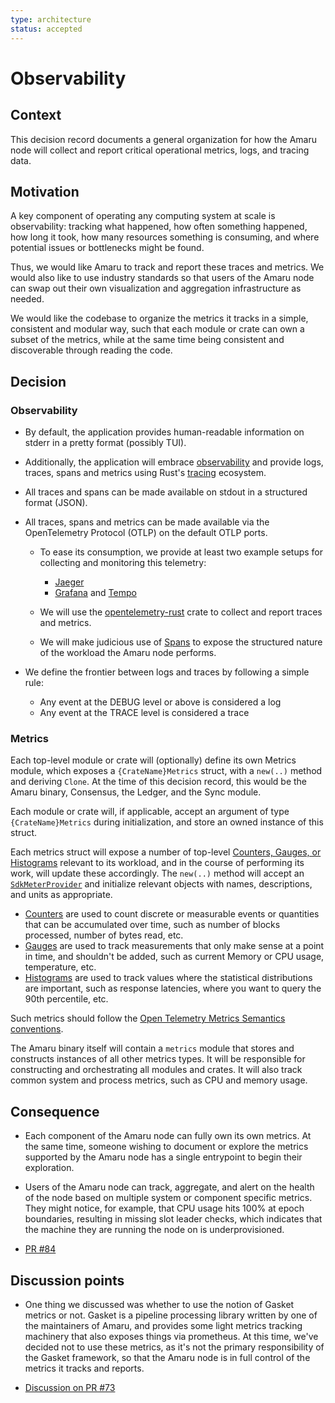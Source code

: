 ```yaml
---
type: architecture
status: accepted
---
```


# Observability

## Context

This decision record documents a general organization for how the Amaru node will collect and report critical operational metrics, logs, and tracing data.

## Motivation

A key component of operating any computing system at scale is observability: tracking what happened, how often something happened, how long it took, how many resources something is consuming, and where potential issues or bottlenecks might be found.

Thus, we would like Amaru to track and report these traces and metrics. We would also like to use industry standards so that users of the Amaru node can swap out their own visualization and aggregation infrastructure as needed.

We would like the codebase to organize the metrics it tracks in a simple, consistent and modular way, such that each module or crate can own a subset of the metrics, while at the same time being consistent and discoverable through reading the code.

## Decision

### Observability

- By default, the application provides human-readable information on stderr in a pretty format (possibly TUI).

- Additionally, the application will embrace [observability](https://peter.bourgon.org/blog/2017/02/21/metrics-tracing-and-logging.html) and provide logs, traces, spans and metrics using Rust's [tracing](https://docs.rs/tracing/latest/tracing/index.html) ecosystem.

- All traces and spans can be made available on stdout in a structured format (JSON).

- All traces, spans and metrics can be made available via the OpenTelemetry Protocol (OTLP) on the default OTLP ports.
  - To ease its consumption, we provide at least two example setups for collecting and monitoring this telemetry:
    - [Jaeger](https://www.jaegertracing.io/)
    - [Grafana](https://grafana.com/) and [Tempo](https://grafana.com/oss/tempo/)

  - We will use the [opentelemetry-rust](https://github.com/open-telemetry/opentelemetry-rust) crate to collect and report traces and metrics.

  - We will make judicious use of [Spans](https://opentelemetry.io/docs/concepts/observability-primer/#spans) to expose the structured nature of the workload the Amaru node performs.

- We define the frontier between logs and traces by following a simple rule:
  - Any event at the DEBUG level or above is considered a log
  - Any event at the TRACE level is considered a trace

### Metrics

Each top-level module or crate will (optionally) define its own Metrics module, which exposes a `{CrateName}Metrics` struct, with a `new(..)` method and deriving `Clone`. At the time of this decision record, this would be the Amaru binary, Consensus, the Ledger, and the Sync module.

Each module or crate will, if applicable, accept an argument of type `{CrateName}Metrics` during initialization, and store an owned instance of this struct.

Each metrics struct will expose a number of top-level [Counters, Gauges, or Histograms](https://docs.rs/opentelemetry/latest/opentelemetry/metrics/index.html) relevant to its workload, and in the course of performing its work, will update these accordingly. The `new(..)` method will accept an [`SdkMeterProvider`](https://docs.rs/opentelemetry_sdk/latest/opentelemetry_sdk/metrics/struct.SdkMeterProvider.html) and initialize relevant objects with names, descriptions, and units as appropriate.

- [Counters](https://opentelemetry.io/docs/specs/otel/metrics/api/#counter) are used to count discrete or measurable events or quantities that can be accumulated over time, such as number of blocks processed, number of bytes read, etc.
- [Gauges](https://opentelemetry.io/docs/specs/otel/metrics/api/#gauge) are used to track measurements that only make sense at a point in time, and shouldn't be added, such as current Memory or CPU usage, temperature, etc.
- [Histograms](https://opentelemetry.io/docs/specs/otel/metrics/api/#histogram) are used to track values where the statistical distributions are important, such as response latencies, where you want to query the 90th percentile, etc.

Such metrics should follow the [Open Telemetry Metrics Semantics conventions](https://opentelemetry.io/docs/specs/semconv/general/metrics/).

The Amaru binary itself will contain a `metrics` module that stores and constructs instances of all other metrics types. It will be responsible for constructing and orchestrating all modules and crates. It will also track common system and process metrics, such as CPU and memory usage.

## Consequence

- Each component of the Amaru node can fully own its own metrics. At the same time, someone wishing to document or explore the metrics supported by the Amaru node has a single entrypoint to begin their exploration.

- Users of the Amaru node can track, aggregate, and alert on the health of the node based on multiple system or component specific metrics. They might notice, for example, that CPU usage hits 100% at epoch boundaries, resulting in missing slot leader checks, which indicates that the machine they are running the node on is underprovisioned.

- [PR #84](https://github.com/pragma-org/amaru/pull/84)

## Discussion points

- One thing we discussed was whether to use the notion of Gasket metrics or not. Gasket is a pipeline processing library written by one of the maintainers of Amaru, and provides some light metrics tracking machinery that also exposes things via prometheus. At this time, we've decided not to use these metrics, as it's not the primary responsibility of the Gasket framework, so that the Amaru node is in full control of the metrics it tracks and reports.

- [Discussion on PR #73](https://github.com/pragma-org/amaru/pull/73#discussion_r1938041620)
